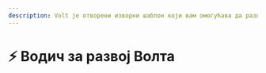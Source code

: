 ```yaml
---
description: Volt је отворени изворни шаблон који вам омогућава да развијете свој сопствени серверски платформу на бази Плазме.
---
```


# ⚡ Водич за развој Волта
